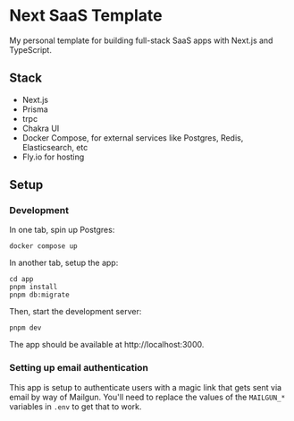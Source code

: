 # Next SaaS Template

My personal template for building full-stack SaaS apps with Next.js and TypeScript.

## Stack

- Next.js
- Prisma
- trpc
- Chakra UI
- Docker Compose, for external services like Postgres, Redis, Elasticsearch, etc
- Fly.io for hosting

## Setup

### Development

In one tab, spin up Postgres:

```shell
docker compose up
```

In another tab, setup the app:

```shell
cd app
pnpm install
pnpm db:migrate
```

Then, start the development server:

```shell
pnpm dev
```

The app should be available at http://localhost:3000.

### Setting up email authentication

This app is setup to authenticate users with a magic link that gets sent via email by way of Mailgun.
You'll need to replace the values of the `MAILGUN_*` variables in `.env` to get that to work.
